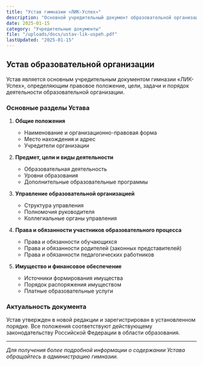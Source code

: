 ```yaml
---
title: "Устав гимназии «ЛИК-Успех»"
description: "Основной учредительный документ образовательной организации"
date: 2025-01-15
category: "Учредительные документы"
file: "/uploads/docs/ustav-lik-uspeh.pdf"
lastUpdated: "2025-01-15"
---
```


## Устав образовательной организации

Устав является основным учредительным документом гимназии «ЛИК-Успех», определяющим правовое положение, цели, задачи и порядок деятельности образовательной организации.

### Основные разделы Устава

1. **Общие положения**
   - Наименование и организационно-правовая форма
   - Место нахождения и адрес
   - Учредители организации

2. **Предмет, цели и виды деятельности**
   - Образовательная деятельность
   - Уровни образования
   - Дополнительные образовательные программы

3. **Управление образовательной организацией**
   - Структура управления
   - Полномочия руководителя
   - Коллегиальные органы управления

4. **Права и обязанности участников образовательного процесса**
   - Права и обязанности обучающихся
   - Права и обязанности родителей (законных представителей)
   - Права и обязанности педагогических работников

5. **Имущество и финансовое обеспечение**
   - Источники формирования имущества
   - Порядок распоряжения имуществом
   - Платные образовательные услуги

### Актуальность документа

Устав утвержден в новой редакции и зарегистрирован в установленном порядке. Все положения соответствуют действующему законодательству Российской Федерации в области образования.

---

*Для получения более подробной информации о содержании Устава обращайтесь в администрацию гимназии.*